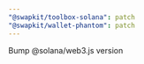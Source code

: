 ```yaml
---
"@swapkit/toolbox-solana": patch
"@swapkit/wallet-phantom": patch
---
```


Bump @solana/web3.js version
